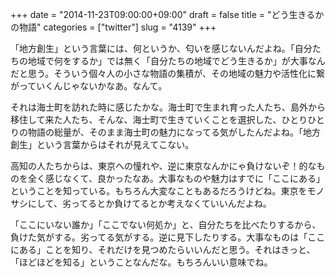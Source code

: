 +++
date = "2014-11-23T09:00:00+09:00"
draft = false
title = "どう生きるかの物語"
categories = ["twitter"]
slug = "4139"
+++

「地方創生」という言葉には、何というか、匂いを感じないんだよね。「自分たちの地域で何をするか」では無く「自分たちの地域でどう生きるか」が大事なんだと思う。そういう個々人の小さな物語の集積が、その地域の魅力や活性化に繋がっていくんじゃないかなあ。なんて。

それは海士町を訪れた時に感じたかな。海士町で生まれ育った人たち、島外から移住して来た人たち、そんな、海士町で生きていくことを選択した、ひとりひとりの物語の総量が、そのまま海士町の魅力になってる気がしたんだよね。「地方創生」という言葉からはそれが見えてこない。

高知の人たちからは、東京への憧れや、逆に東京なんかにゃ負けないぞ！的なものを全く感じなくて、良かったなあ。大事なものや魅力はすでに「ここにある」ということを知っている。もちろん大変なこともあるだろうけどね。東京をモノサシにして、劣ってるとか負けてるとか考えなくていいんだよね。

「ここにいない誰か」「ここでない何処か」と、自分たちを比べたりするから、負けた気がする。劣ってる気がする。逆に見下したりする。大事なものは「ここにある」ことを知り、それだけを見つめたらいいんだと思う。それはきっと、「ほどほどを知る」ということなんだな。もちろんいい意味でね。
